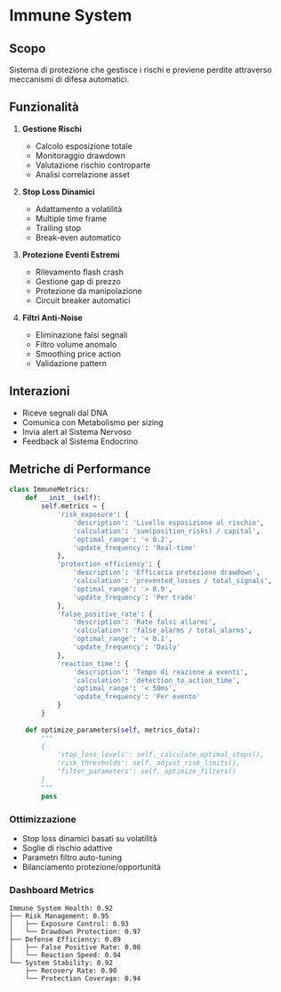 # Immune System

## Scopo
Sistema di protezione che gestisce i rischi e previene perdite attraverso meccanismi di difesa automatici.

## Funzionalità
1. **Gestione Rischi**
   - Calcolo esposizione totale
   - Monitoraggio drawdown
   - Valutazione rischio controparte
   - Analisi correlazione asset

2. **Stop Loss Dinamici**
   - Adattamento a volatilità
   - Multiple time frame
   - Trailing stop
   - Break-even automatico

3. **Protezione Eventi Estremi**
   - Rilevamento flash crash
   - Gestione gap di prezzo
   - Protezione da manipolazione
   - Circuit breaker automatici

4. **Filtri Anti-Noise**
   - Eliminazione falsi segnali
   - Filtro volume anomalo
   - Smoothing price action
   - Validazione pattern

## Interazioni
- Riceve segnali dal DNA
- Comunica con Metabolismo per sizing
- Invia alert al Sistema Nervoso
- Feedback al Sistema Endocrino

## Metriche di Performance
```python
class ImmuneMetrics:
    def __init__(self):
        self.metrics = {
            'risk_exposure': {
                'description': 'Livello esposizione al rischio',
                'calculation': 'sum(position_risks) / capital',
                'optimal_range': '< 0.2',
                'update_frequency': 'Real-time'
            },
            'protection_efficiency': {
                'description': 'Efficacia protezione drawdown',
                'calculation': 'prevented_losses / total_signals',
                'optimal_range': '> 0.9',
                'update_frequency': 'Per trade'
            },
            'false_positive_rate': {
                'description': 'Rate falsi allarmi',
                'calculation': 'false_alarms / total_alarms',
                'optimal_range': '< 0.1',
                'update_frequency': 'Daily'
            },
            'reaction_time': {
                'description': 'Tempo di reazione a eventi',
                'calculation': 'detection_to_action_time',
                'optimal_range': '< 50ms',
                'update_frequency': 'Per evento'
            }
        }
        
    def optimize_parameters(self, metrics_data):
        """
        {
            'stop_loss_levels': self._calculate_optimal_stops(),
            'risk_thresholds': self._adjust_risk_limits(),
            'filter_parameters': self._optimize_filters()
        }
        """
        pass
```

### Ottimizzazione
- Stop loss dinamici basati su volatilità
- Soglie di rischio adattive
- Parametri filtro auto-tuning
- Bilanciamento protezione/opportunità

### Dashboard Metrics
```
Immune System Health: 0.92
├── Risk Management: 0.95
│   ├── Exposure Control: 0.93
│   └── Drawdown Protection: 0.97
├── Defense Efficiency: 0.89
│   ├── False Positive Rate: 0.08
│   └── Reaction Speed: 0.94
└── System Stability: 0.92
    ├── Recovery Rate: 0.90
    └── Protection Coverage: 0.94
